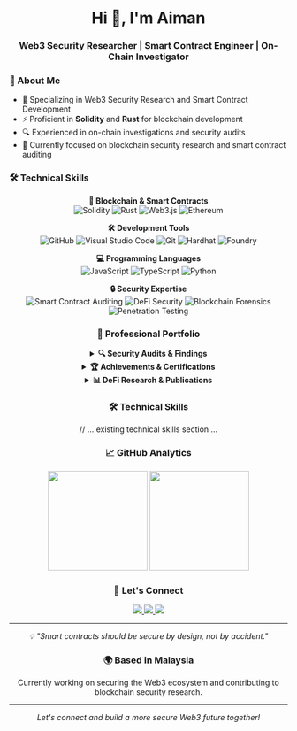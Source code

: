 <h1 align="center">Hi 👋, I'm Aiman</h1>
<h3 align="center">Web3 Security Researcher | Smart Contract Engineer | On-Chain Investigator</h3>

### 🔭 About Me
- 🔐 Specializing in Web3 Security Research and Smart Contract Development
- ⚡ Proficient in **Solidity** and **Rust** for blockchain development
- 🔍 Experienced in on-chain investigations and security audits
- 🌱 Currently focused on blockchain security research and smart contract auditing

### 🛠 Technical Skills

<div align="center">

**🔗 Blockchain & Smart Contracts**  
![Solidity](https://img.shields.io/badge/Solidity-%23363636.svg?style=for-the-badge&logo=solidity&logoColor=white)
![Rust](https://img.shields.io/badge/Rust-%23000000.svg?style=for-the-badge&logo=rust&logoColor=white)
![Web3.js](https://img.shields.io/badge/Web3.js-F16822?style=for-the-badge&logo=web3.js&logoColor=white)
![Ethereum](https://img.shields.io/badge/Ethereum-3C3C3D?style=for-the-badge&logo=Ethereum&logoColor=white)

**🛠️ Development Tools**  
![GitHub](https://img.shields.io/badge/GitHub-181717?style=for-the-badge&logo=github&logoColor=white)
![Visual Studio Code](https://img.shields.io/badge/VS%20Code-0078d7.svg?style=for-the-badge&logo=visual-studio-code&logoColor=white)
![Git](https://img.shields.io/badge/Git-F05032?style=for-the-badge&logo=git&logoColor=white)
![Hardhat](https://img.shields.io/badge/Hardhat-F7DF1E?style=for-the-badge&logo=hardhat&logoColor=black)
![Foundry](https://img.shields.io/badge/Foundry-1B1F24?style=for-the-badge&logo=foundry&logoColor=white)

**💻 Programming Languages**  
![JavaScript](https://img.shields.io/badge/JavaScript-%23323330.svg?style=for-the-badge&logo=javascript&logoColor=%23F7DF1E)
![TypeScript](https://img.shields.io/badge/TypeScript-%23007ACC.svg?style=for-the-badge&logo=typescript&logoColor=white)
![Python](https://img.shields.io/badge/Python-3670A0?style=for-the-badge&logo=python&logoColor=ffdd54)

**🔒 Security Expertise**  
![Smart Contract Auditing](https://img.shields.io/badge/Smart%20Contract-Auditing-red?style=for-the-badge)
![DeFi Security](https://img.shields.io/badge/DeFi-Security-blue?style=for-the-badge)
![Blockchain Forensics](https://img.shields.io/badge/Blockchain-Forensics-green?style=for-the-badge)
![Penetration Testing](https://img.shields.io/badge/Penetration-Testing-purple?style=for-the-badge)

### 🎯 Professional Portfolio

<details>
<summary><b>🔍 Security Audits & Findings</b></summary>
<br>

| Project | Category | Severity | Status |
|---------|----------|-----------|---------|
| [Protocol Name] | DeFi | High | Fixed ✅ |
| [Protocol Name] | NFT | Critical | Fixed ✅ |
| [Protocol Name] | Lending | Medium | In Review 🔄 |

➡️ [View Full Audit Portfolio](your-audit-portfolio-link)
</details>

<details>
<summary><b>🏆 Achievements & Certifications</b></summary>
<br>

- 🥇 Top 10 Security Researcher @ [Platform Name]
- 🎓 Certified Blockchain Security Professional
- 🏅 [Relevant Certification or Achievement]
- 💡 [Notable Contest Performance]

</details>

<details>
<summary><b>📊 DeFi Research & Publications</b></summary>
<br>

- 📝 [Title of Your Research Paper/Article]
- 🔍 [Security Analysis Publication]
- 📈 [Market Analysis or Technical Deep Dive]

</details>

### 🛠 Technical Skills

// ... existing technical skills section ...

### 📈 GitHub Analytics

<div align="center">
  <img height="180em" src="https://github-readme-stats.vercel.app/api?username=aimaneth&show_icons=true&theme=tokyonight&include_all_commits=true&count_private=true"/>
  <img height="180em" src="https://github-readme-streak-stats.herokuapp.com/?user=aimaneth&theme=tokyonight"/>
</div>

### 🤝 Let's Connect

<div align="center">
  <a href="https://twitter.com/aimaneth" target="_blank">
    <img src="https://img.shields.io/badge/Twitter-%231DA1F2.svg?style=for-the-badge&logo=Twitter&logoColor=white">
  </a>
  <a href="https://linkedin.com/in/aimaneth" target="_blank">
    <img src="https://img.shields.io/badge/linkedin-%230077B5.svg?style=for-the-badge&logo=linkedin&logoColor=white">
  </a>
  <a href="mailto:your.email@example.com">
    <img src="https://img.shields.io/badge/Email-D14836?style=for-the-badge&logo=gmail&logoColor=white">
  </a>
</div>

---

<div align="center">
  <i>💡 "Smart contracts should be secure by design, not by accident."</i>
</div>

### 🌍 Based in Malaysia
Currently working on securing the Web3 ecosystem and contributing to blockchain security research.

---
<p align="center">
<i>Let's connect and build a more secure Web3 future together!</i>
</p>
